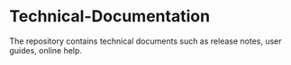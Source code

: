 # Technical-Documentation
The repository contains technical documents such as release notes, user guides, online help. 
